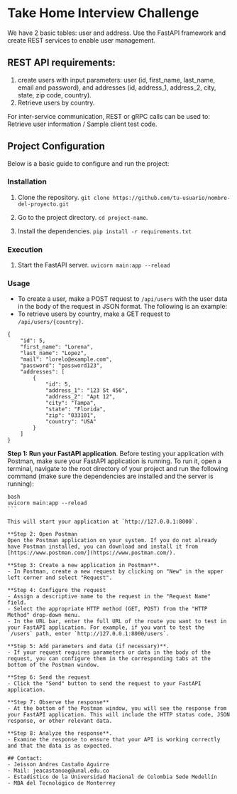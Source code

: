 # Take Home Interview Challenge
We have 2 basic tables: user and address. Use the FastAPI framework and create REST services to enable user management.

## REST API requirements:
1. create users with input parameters: user (id, first_name, last_name, email and password), and addresses (id, address_1, address_2, city, state, zip code, country).
2. Retrieve users by country.

For inter-service communication, REST or gRPC calls can be used to: Retrieve user information / Sample client test code.

## Project Configuration
Below is a basic guide to configure and run the project:

### Installation
1. Clone the repository.
`git clone https://github.com/tu-usuario/nombre-del-proyecto.git`

2. Go to the project directory.
`cd project-name`.

3. Install the dependencies.
`pip install -r requirements.txt`

### Execution
1. Start the FastAPI server.
`uvicorn main:app --reload`

### Usage
- To create a user, make a POST request to `/api/users` with the user data in the body of the request in JSON format. The following is an example:
- To retrieve users by country, make a GET request to `/api/users/{country}`.

```
{
    "id": 5,
    "first_name": "Lorena",
    "last_name": "Lopez",
    "mail": "lorelo@example.com",
    "password": "password123",
    "addresses": [
        {
            "id": 5,
            "address_1": "123 St 456",
            "address_2": "Apt 12",
            "city": "Tampa",
            "state": "Florida",
            "zip": "033101",
            "country": "USA"
        }
    ]
}
```

**Step 1: Run your FastAPI application**.
Before testing your application with Postman, make sure your FastAPI application is running. To run it, open a terminal, navigate to the root directory of your project and run the following command (make sure the dependencies are installed and the server is running):

````
bash
uvicorn main:app --reload
```

This will start your application at `http://127.0.0.1:8000`.

**Step 2: Open Postman
Open the Postman application on your system. If you do not already have Postman installed, you can download and install it from [https://www.postman.com/](https://www.postman.com/).

**Step 3: Create a new application in Postman**.
- In Postman, create a new request by clicking on "New" in the upper left corner and select "Request".

**Step 4: Configure the request
- Assign a descriptive name to the request in the "Request Name" field.
- Select the appropriate HTTP method (GET, POST) from the "HTTP Method" drop-down menu.
- In the URL bar, enter the full URL of the route you want to test in your FastAPI application. For example, if you want to test the `/users` path, enter `http://127.0.0.1:8000/users`.

**Step 5: Add parameters and data (if necessary)**.
- If your request requires parameters or data in the body of the request, you can configure them in the corresponding tabs at the bottom of the Postman window.

**Step 6: Send the request
- Click the "Send" button to send the request to your FastAPI application.

**Step 7: Observe the response**
- At the bottom of the Postman window, you will see the response from your FastAPI application. This will include the HTTP status code, JSON response, or other relevant data.

**Step 8: Analyze the response**.
- Examine the response to ensure that your API is working correctly and that the data is as expected.

## Contact:
- Jeisson Andres Castaño Aguirre
- Mail: jeacastanoag@unal.edu.co
- Estadístico de la Universidad Nacional de Colombia Sede Medellín
- MBA del Tecnológico de Monterrey
